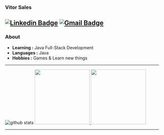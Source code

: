 ### Vitor Sales
  [![Linkedin Badge](https://img.shields.io/badge/-Vitor_Sales-blue?style=flat-square&logo=Linkedin&logoColor=white&link=https://www.linkedin.com/in/vitorsalesdev///)](https://www.linkedin.com/in/vitorsalesdev/) [![Gmail Badge](https://img.shields.io/badge/-vitorsalesdev@gmail.com-c14438?style=flat-square&logo=Gmail&logoColor=white&link=mailto:vitorsalesdev@gmail.com)](mailto:vitorsalesdev@gmail.com)
---------------------------------------------------------------------------------------------------------------------------------------------------------------------------------
### About

-  **Learning :**  Java Full-Stack Development	
-  **Languages :** Java
-  **Hobbies :** Games & Learn new things

---------------------------------------------------------------------------------------------------------------------------------------------------------------------------------

![github stats](https://github-readme-stats.vercel.app/api?username=vitorsalesdev&show_icons=true)
<a href="https://github.com/AVS1508">
  <img height="180em" src="https://github-readme-stats.vercel.app/api?username=vitorsalesdev&show_icons=true" />
  <img height="180em" src="https://github-readme-stats.vercel.app/api/top-langs/?username=vitorsalesdev&layout=compact" />
</a>

---------------------------------------------------------------------------------------------------------------------------------------------------------------------------------

